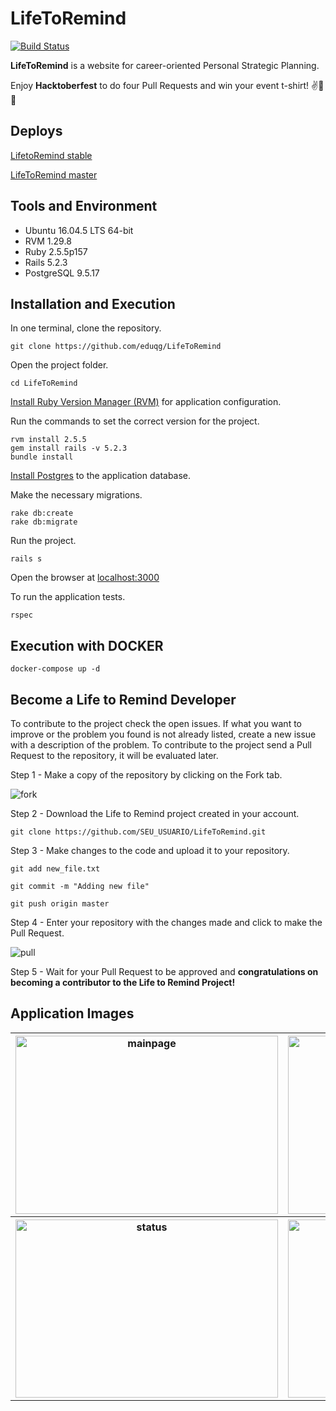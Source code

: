 # LifeToRemind

[![Build Status](https://travis-ci.org/eduqg/LifeToRemind.svg?branch=master)](https://travis-ci.org/eduqg/LifeToRemind)

**LifeToRemind** is a website for career-oriented Personal Strategic Planning.

Enjoy **Hacktoberfest** to do four Pull Requests and win your event t-shirt! :v::tada::raised_hands:

## Deploys

[LifetoRemind stable](http://lifetoremindhub.herokuapp.com/)

[LifeToRemind master](http://lifetoremindhubdevel.herokuapp.com/)

## Tools and Environment

* Ubuntu 16.04.5 LTS 64-bit
* RVM 1.29.8
* Ruby 2.5.5p157
* Rails 5.2.3
* PostgreSQL 9.5.17

## Installation and Execution

In one terminal, clone the repository.

```console
git clone https://github.com/eduqg/LifeToRemind
```

Open the project folder.
```console
cd LifeToRemind
```

[Install Ruby Version Manager (RVM)](https://github.com/rvm/ubuntu_rvm) for application configuration.

Run the commands to set the correct version for the project.

```console
rvm install 2.5.5
gem install rails -v 5.2.3
bundle install
```

[Install Postgres](https://www.digitalocean.com/community/tutorials/how-to-setup-ruby-on-rails-with-postgres) to the application database.

Make the necessary migrations.

```console
rake db:create
rake db:migrate
```

Run the project.

```console
rails s
```

Open the browser at [localhost:3000](http://localhost:3000)

To run the application tests.
```console
rspec
```

## Execution with **DOCKER**
```console
docker-compose up -d
```

## Become a Life to Remind Developer

To contribute to the project check the open issues. If what you want to improve or the problem you found is not already listed, create a new issue with a description of the problem. To contribute to the project send a Pull Request to the repository, it will be evaluated later.

Step 1 - Make a copy of the repository by clicking on the Fork tab.

<img src="./app/assets/images/readme/fork.png" alt="fork"/>

Step 2 - Download the Life to Remind project created in your account.
```console
git clone https://github.com/SEU_USUARIO/LifeToRemind.git
```

Step 3 - Make changes to the code and upload it to your repository.

```console
git add new_file.txt
```
```console
git commit -m "Adding new file"
```
```console
git push origin master
```

Step 4 - Enter your repository with the changes made and click to make the Pull Request.

<img src="./app/assets/images/readme/pull.png" alt="pull"/>

Step 5 - Wait for your Pull Request to be approved and **congratulations on becoming a contributor to the Life to Remind Project!**

## Application Images

<table>
  <tr class="row">
    <th class="column"">
      <img src="./app/assets/images/home.png" alt="mainpage" style="width:420px;height:285px;"/>
    </th>
    <th class="column">
      <img src="./app/assets/images/analiseambientalltr.png" alt="swot" style="width:420px;height:285px;"/>
    </th>
  </tr>

  <tr class="row">
    <th class="column">
      <img src="./app/assets/images/statusltr.png" alt="status" style="width:420px;height:285px;"/>
    </th>
    <th class="column">
      <img src="./app/assets/images/meuplanejamentoltr.png" alt="plan" style="width:420px;height:285px;"/>
    </th>
  </tr>
</table>
